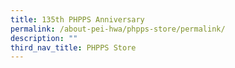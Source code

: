 ```yaml
---
title: 135th PHPPS Anniversary
permalink: /about-pei-hwa/phpps-store/permalink/
description: ""
third_nav_title: PHPPS Store
---
```

